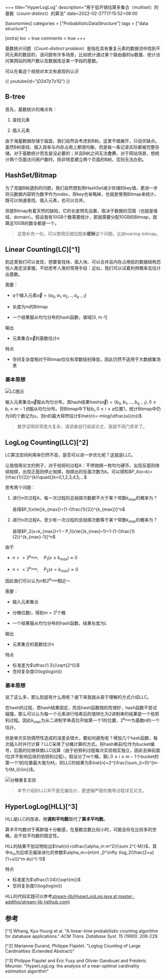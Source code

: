 +++
title="HyperLogLog"
description="用于低开销估算多集合（multiset）的基数（count-distinct）的算法"
date=2022-02-27T17:15:52+08:00

[taxonomies]
categories = ["ProbabilisticDataStructure"]
tags = ["data structure"]

[extra]
toc = true
comments = true
+++

基数统计问题（*Count-distinct problem*）是指在具有重复元素的数据流中找到不同元素的数目的，该问题有许多场景，比如统计通过某个路由器的ip数量、统计访问某网站的用户数以及数据库总某一字段的基数。

可以先看这个视频对本文有直观的认识

{{ youtube(id="jD2d7jr7z1Q") }}

## B-tree

首先，基数统计的难点有：

1. 查找元素

2. 插入元素

由于海量数据存储于磁盘，我们自然会考虑到B树。这里不细展开，只说优缺点。虽然B树查找、插入效率与内存占用上都很均衡，但是每一条记录实际都被完整存储，对于基数统计而言是没必要的；并且B树之间无法**合并**，对于网站场景，想统计两个页面访问用户数时，除非特意建立两个页面的B树，否则无法办到。

## HashSet/Bitmap

为了克服B树遇到的问题，我们自然想到用HashSet减少存储的key值，更进一步将元数据内容转为数字作为index，将key也省略掉，也就是使用Bitmap来统计。既可以快速查找、插入元素，也可以合并。

但是Bitmap有着天然的缺陷，它的长度预先设置，取决于数据的范围（也就是值域，domain）。假设我有10GB个数需要统计，那就需要分配10GB的Bitmap，就算这10GB的数全都是一个。

> 这里补充一句，可以使用压缩位图来**缓解**这个问题，比如roaring-bitmap。

## Linear Counting(LC)[^1]

到这里我们可以发现，想要查找快、插入快、可以合并且内存占用低的数据结构恐怕人类还没掌握。不妨思考人类的常用手段：近似，我们可以试着利用概率去估计出基数。

需要：

* q个输入元素$\overrightarrow{a}=\{ a_0, a_1, a_2, .., a_{q-1}\}$

* 长度为m的Bitmap

* 一个结果服从均匀分布的hash函数，值域[0, m-1]

输出

* 元素集合$\overrightarrow{a}$的基数估计$n$

特点

* 空间复杂度相对于Bitmap仅仅有常数级别降低，因此仍然不适用于大数据集场景

### 基本思想

![LC图示](https://raw.githubusercontent.com/oliverdding/imaw.io/main/linear_counting.drawio.svg)

输入元素集合$\overrightarrow{a}$服从均匀分布，其hash结果$hash(\overrightarrow{a})=\{b_0,b_1,…,b_{q-1}\},0\le{}b_i \le{m-1}也$服从均匀分布。将Bitmap中下标$b_i, 0\le{}i\le{}q$位置1，统计Bitmap中仍为0的个数记为$u$，则$n$的最大释然估计$\hat{n}=-mlog(\dfrac{u}{m})$

> 数学证明非常庞大复杂，请读者自行阅读论文，我就不班门弄斧了。

## LogLog Counting(LLC)[^2]

LC算法空间利用率仍然不高，是否可以进一步优化呢？这就是LLC。

让我借用论文的例子，对于伯努利过程A：不停抛掷一枚均匀硬币，出现反面则继续抛掷，出现正面则停止抛掷，抛掷出的反面次数为$k$。可以得知$P_A(x=k)=(\frac{1}{2})^{k}\quad{}k=0,1,2,3,4,5,…$

思考两个问题：

1. 进行$n$次过程A，每一次过程的总抛掷次数都不大于某个常数$k_{max}$的概率为？

   易得$P_1(x\le{}k_{max})=[1-(\frac{1}{2})^{k_{max}}]^n$

2. 进行n次过程A，至少有一次过程的总抛掷次数等于某个常数$k_{max}$的概率为？

   易得$P_2(x=k_{max})=1 – P_1(x\le{}k_{max}–1)=1-[1-(\frac{1}{2})^{k_{max}-1}]^n$

由于

* $n >> 2^{k_{max}}, \quad P_1(x \leq k_{max}) \approx 0$

* $n << 2^{k_{max}}, \quad P_2(x = k_{max}) \approx 0$

因此我们可以认为n和$2^{k_{max}}$相近～

需要：

- 输入元素集合

- 分桶位数$l$，得到$m=2^l$个桶

- 一个结果服从均匀分布的hash函数，结果长度为$L$

输出

- 元素集合的基数估计$n$

特点

- 标准差为$\dfrac{1.3}{\sqrt{2^l}}$
- 空间复杂度$O(log(log(n)))$

### 基本思想

说了这么多，那么到底有什么用呢？接下来我就从易于理解的方式介绍LLC。

在hash的过程，若hash结果固定，而且hash函数随机性很好，hash函数不尝试碰撞，那么可以认为每一个元素进行哈希后的值转化为2进制串的结果是一个伯努利过程。因此$k_{max}$为从二进制字串高位开始第一个1的位置，$2^{k_{max}}$为基数n的一个估计。

但是单次实验偶然性造成的误差会很大，要如何避免呢？增加几个hash函数，每次插入时并行计算？LLC采用了分桶计算的方式。将hash串前$l$位作为bucket编号，后面的位继续做LLC估算（由于伯努利过程每次实验相互独立，因此去掉前面$l$位并不影响后续的伯努利过程）。假设分了m个桶，第$i, 0\le{}i\le{}m-1$个bucket的第一个1的位置最大值为$M_i$，则LLC的结果为$\hat{n}=2^{\frac{\sum_{i=0}^{m-1}(M_i)}{m}}$。

![分桶重复实验](https://raw.githubusercontent.com/oliverdding/imaw.io/main/loglog_count.drawio.svg)

> 本节介绍的LLC并不是无偏估计，更逻辑严密的推导过程详见论文。

## HyperLogLog(HLL)[^3]

HLL是LLC的改进，用**调和平均数**取代了**算术平均数**。

算术平均数对于离群值十分敏感，在基数总数比较小时，可能会存在比较多的空桶，会干扰平均数的稳定性。

HLL的结果不加证明给出$\hat{n}=\dfrac{\alpha_m m^2}{\sum 2^{-M}}$，其中$\alpha_m$为后续无偏渐进化的参数$\alpha_m=(m\int _0^\infty (log_2(\frac{2+u}{1+u}))^m du)^{-1}$

特点

- 标准差为$\dfrac{1.04}{\sqrt{m}}$
- 空间复杂度O(log(log(n)))

HLL的代码实践可以参考[stream-lib/HyperLogLog.java at master · addthis/stream-lib (github.com)](https://github.com/addthis/stream-lib/blob/master/src/main/java/com/clearspring/analytics/stream/cardinality/HyperLogLog.java)

## 参考

[^1] Whang, Kyu-Young et al. "A linear-time probabilistic counting algorithm for database applications." *ACM Trans. Database Syst.* 15 (1990): 208-229.

[^2] Marianne Durand, Philippe Flajolet. "Loglog Counting of Large Cardinalities (Extended Abstract)"

[^3] Philippe Flajolet and Éric Fusy and Olivier Gandouet and Frédéric Meunier. "HyperLogLog: the analysis of a near-optimal
  cardinality estimation algorithm"

